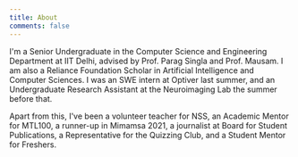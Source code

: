 ```yaml
---
title: About 
comments: false
---
```


I'm a Senior Undergraduate in the Computer Science and Engineering Department
at IIT Delhi, advised by Prof. Parag Singla and Prof. Mausam. I am also a
Reliance Foundation Scholar in Artificial Intelligence and Computer Sciences. I
was an SWE intern at Optiver last summer, and an Undergraduate Research
Assistant at the Neuroimaging Lab the summer before that.

Apart from this, I've been a volunteer teacher for NSS, an Academic Mentor for
MTL100, a runner-up in Mimamsa 2021, a journalist at Board for Student
Publications, a Representative for the Quizzing Club, and a Student Mentor for
Freshers.

